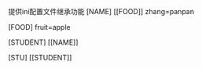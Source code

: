 提供ini配置文件继承功能
[NAME]
[[FOOD]]
zhang=panpan


[FOOD]
fruit=apple


[STUDENT]
[[NAME]]

[STU]
[[STUDENT]]
